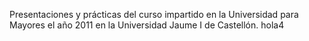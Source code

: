 Presentaciones y prácticas del curso impartido en la Universidad
para Mayores el año 2011 en la Universidad Jaume I de Castellón.
hola4
